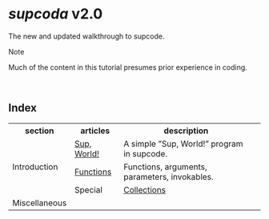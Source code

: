 # *supcoda* v2.0

The new and updated walkthrough to supcode.

> [!Note]
> Much of the content in this tutorial presumes prior experience in coding.


<br>


## Index

<table>
  <tr>
    <th> section </th>
    <th> articles </th>
    <th> description </th>
  </tr>
  <tr>
    <td rowspan="3"> Introduction </td>
    <td> <a href="foundation/sup-world.md">Sup, World!</a> </td>
    <td> A simple ”Sup, World!” program in supcode. </td>
  </tr>
  <tr>
    <td> <a href="foundation/functions.md">Functions</a> </td>
    <td> Functions, arguments, parameters, invokables. </td>
  </tr>
  <tr>
    <td rowspan="1"> Special </td>
    <td> <a href="foundation/collections.md">Collections</a> </td>
    <td>  </td>
  </tr>
  <tr>
    <td rowspan="1"> Miscellaneous </td>
  </tr>
</table>
